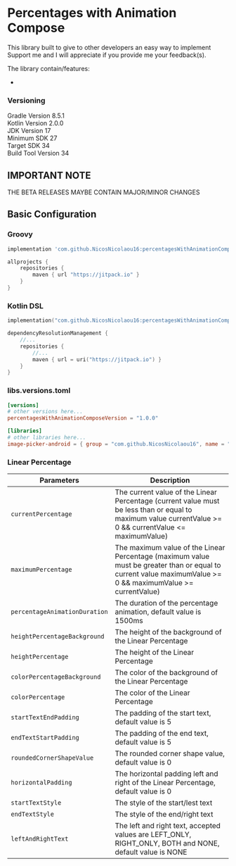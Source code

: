 # Percentages with Animation Compose

This library built to give to other developers an easy way to implement <br />
Support me and I will appreciate if you provide me your feedback(s).<br />

The library contain/features:

-

### Versioning

Gradle Version 8.5.1 <br />
Kotlin Version 2.0.0 <br />
JDK Version 17 <br />
Minimum SDK 27 <br />
Target SDK 34 <br />
Build Tool Version 34 <br />

## IMPORTANT NOTE

THE BETA RELEASES MAYBE CONTAIN MAJOR/MINOR CHANGES

## Basic Configuration

### Groovy

```Groovy
implementation 'com.github.NicosNicolaou16:percentagesWithAnimationCompose:1.0.0'
```

```Groovy
allprojects {
    repositories {
        maven { url "https://jitpack.io" }
    }
}
```

### Kotlin DSL

```Kotlin
implementation("com.github.NicosNicolaou16:percentagesWithAnimationCompose:1.0.0")
```

```Kotlin
dependencyResolutionManagement {
    //...
    repositories {
        //...
        maven { url = uri("https://jitpack.io") }
    }
}
```

### libs.versions.toml

```toml
[versions]
# other versions here...
percentagesWithAnimationComposeVersion = "1.0.0"

[libraries]
# other libraries here...
image-picker-android = { group = "com.github.NicosNicolaou16", name = "percentagesWithAnimationCompose", version.ref = "percentagesWithAnimationComposeVersion" }
```

### Linear Percentage

| Parameters                    | Description                                                                                                                                                 |
|-------------------------------|-------------------------------------------------------------------------------------------------------------------------------------------------------------|
| `currentPercentage`           | The current value of the Linear Percentage (current value must be less than or equal to maximum value currentValue >= 0 && currentValue <= maximumValue)    |
| `maximumPercentage`           | The maximum value of the Linear Percentage (maximum value must be greater than or equal to current value maximumValue >= 0 && maximumValue >= currentValue) |
| `percentageAnimationDuration` | The duration of the percentage animation, default value is 1500ms                                                                                           |
| `heightPercentageBackground`  | The height of the background of the Linear Percentage                                                                                                       |
| `heightPercentage`            | The height of the Linear Percentage                                                                                                                         |
| `colorPercentageBackground`   | The color of the background of the Linear Percentage                                                                                                        |
| `colorPercentage`             | The color of the Linear Percentage                                                                                                                          |
| `startTextEndPadding`         | The padding of the start text, default value is 5                                                                                                           |
| `endTextStartPadding`         | The padding of the end text, default value is 5                                                                                                             |
| `roundedCornerShapeValue`     | The rounded corner shape value, default value is 0                                                                                                          |
| `horizontalPadding`           | The horizontal padding left and right of the Linear Percentage, default value is 0                                                                          |
| `startTextStyle`              | The style of the start/lest text                                                                                                                            |
| `endTextStyle`                | The style of the end/right text                                                                                                                             |
| `leftAndRightText`            | The left and right text, accepted values are LEFT_ONLY, RIGHT_ONLY, BOTH and NONE, default value is NONE                                                    |
